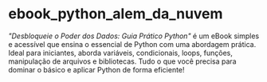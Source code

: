 # ebook_python_alem_da_nuvem
*"Desbloqueie o Poder dos Dados: Guia Prático Python"* é um eBook simples e acessível que ensina o essencial de Python com uma abordagem prática. Ideal para iniciantes, aborda variáveis, condicionais, loops, funções, manipulação de arquivos e bibliotecas. Tudo o que você precisa para dominar o básico e aplicar Python de forma eficiente!
